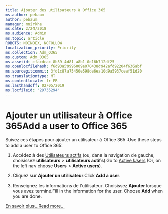 ```yaml
---
title: Ajouter des utilisateurs à Office 365
ms.author: pebaum
author: pebaum
manager: mnirkhe
ms.date: 2/24/2018
ms.audience: Admin
ms.topic: article
ROBOTS: NOINDEX, NOFOLLOW
localization_priority: Priority
ms.collection: Adm_O365
ms.custom: Adm_O365
ms.assetid: cfacdcac-8b59-4d81-a8b1-0d16b712df25
ms.openlocfilehash: f6d93a59996009e070438d942afd92204f636abf
ms.sourcegitcommit: 3fd1c87a75450e598de6ea10d9a5937ceaf51d20
ms.translationtype: MT
ms.contentlocale: fr-FR
ms.lasthandoff: 02/05/2019
ms.locfileid: "29735294"
---
```

# <a name="add-a-user-to-office-365"></a><span data-ttu-id="8206a-102">Ajouter un utilisateur à Office 365</span><span class="sxs-lookup"><span data-stu-id="8206a-102">Add a user to Office 365</span></span>

<span data-ttu-id="8206a-103">Suivez ces étapes pour ajouter un utilisateur à Office 365 :</span><span class="sxs-lookup"><span data-stu-id="8206a-103">Use these steps to add a user to Office 365:</span></span>
  
1. <span data-ttu-id="8206a-104">Accédez à des [Utilisateurs actifs](https://portal.office.com/adminportal/home.aspx#/users) (ou, dans la navigation de gauche, choisissez **utilisateurs** \> **utilisateurs actifs**).</span><span class="sxs-lookup"><span data-stu-id="8206a-104">Go to [Active Users](https://portal.office.com/adminportal/home.aspx#/users) (Or, on the left nav choose **Users** \> **Active users**).</span></span>
    
2. <span data-ttu-id="8206a-105">Cliquez sur **Ajouter un utilisateur**.</span><span class="sxs-lookup"><span data-stu-id="8206a-105">Click **Add a user**.</span></span>
    
3. <span data-ttu-id="8206a-p101">Renseignez les informations de l'utilisateur. Choisissez **Ajouter** lorsque vous avez terminé.</span><span class="sxs-lookup"><span data-stu-id="8206a-p101">Fill in the information for the user. Choose **Add** when you are done.</span></span> 
    
[<span data-ttu-id="8206a-108">En savoir plus...</span><span class="sxs-lookup"><span data-stu-id="8206a-108">Read more...</span></span>](https://support.office.com/article/1970f7d6-03b5-442f-b385-5880b9c256ec)
  

